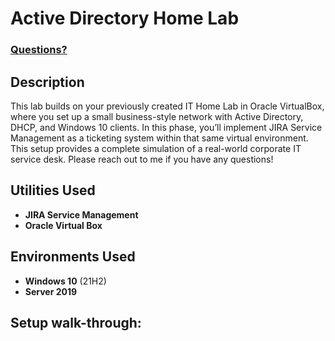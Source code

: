 <h1>Active Directory Home Lab</h1>

 ### [Questions?](https://www.facebook.com/JITechsolvers/posts/pfbid02K3mf2hPH4YrxwLxBT4X5b5tcBSmnX2Zfu3eEKhztpo5kcSjbaoy7u1gAmvw1p3SUl)

<h2>Description</h2>
This lab builds on your previously created IT Home Lab in Oracle VirtualBox, where you set up a small business-style network with Active Directory, DHCP, and Windows 10 clients.
In this phase, you’ll implement JIRA Service Management as a ticketing system within that same virtual environment. This setup provides a complete simulation of a real-world corporate IT service desk. Please reach out to me if you have any questions!
<br />


<h2>Utilities Used</h2>

- <b>JIRA Service Management</b> 
- <b>Oracle Virtual Box</b>

<h2>Environments Used </h2>

- <b>Windows 10</b> (21H2)
- <b>Server 2019</b>

<h2>Setup walk-through:</h2>

<p align="center">
 



<!--
 ```diff
- text in red
+ text in green
! text in orange
# text in gray
@@ text in purple (and bold)@@
```
--!>
